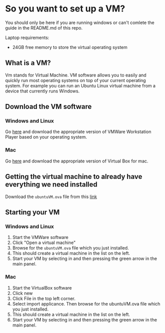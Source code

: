 # So you want to set up a VM?
You should only be here if you are running windows or can't comlete the guide in the README.md of this repo.

Laptop requirements:
- 24GB free memory to store the virtual operating system

## What is a VM?
Vm stands for Virtual Machine. VM software allows you to easily and quickly run most operating systems on top of your current operating system. For example you can run an Ubuntu Linux virtual machine from a device that currently runs Windows.

## Download the VM software
### Windows and Linux
Go [here](https://my.vmware.com/en/web/vmware/free#desktop_end_user_computing/vmware_workstation_player/15_0|PLAYER-1551|product_downloads) and download the appropriate version of VMWare Workstation Player based on your operating system.
### Mac
Go [here](https://www.virtualbox.org/) and download the appropriate version of Virtual Box for mac.

## Getting the virtual machine to already have everything we need installed
Download the `ubuntuVM.ova` file from this [link](https://drive.google.com/open?id=1giG9zenxvxhBGcfw2Lkxll7TiORtvKg_)

## Starting your VM
### Windows and Linux
1. Start the VMWare software
2. Click "Open a virtual machine"
3. Browse for the `ubuntuVM.ova` file which you just installed.
4. This should create a virtual machine in the list on the left.
5. Start your VM by selecting in and then pressing the green arrow in the main panel.
### Mac
1. Start the VirtualBox software
2. Click new
3. Click File in the top left corner.
4. Select import applicance. Then browse for the ubuntuVM.ova file which you just installed.
5. This should create a virtual machine in the list on the left.
6. Start your VM by selecting in and then pressing the green arrow in the main panel.

